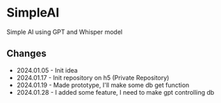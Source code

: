 # SimpleAI

Simple AI using GPT and Whisper model

## Changes

- 2024.01.05 - Init idea
- 2024.01.17 - Init repository on h5 (Private Repository)
- 2024.01.19 - Made prototype, I'll make some db get function
- 2024.01.28 - I added some feature, I need to make gpt controlling db

